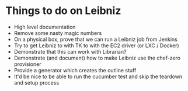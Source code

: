 # Things to do on Leibniz

- High level documentation
- Remove some nasty magic numbers
- On a physical box, prove that we can run a Leibniz job from Jenkins
- Try to get Leibniz to with TK to with the EC2 driver (or LXC / Docker)
- Demonstrate that this can work with Librarian?
- Demonstrate (and document) how to make Leibniz use the chef-zero provisioner
- Provide a generator which creates the outline stuff
- It'd be nice to be able to run the cucumber test and skip the teardown and setup process